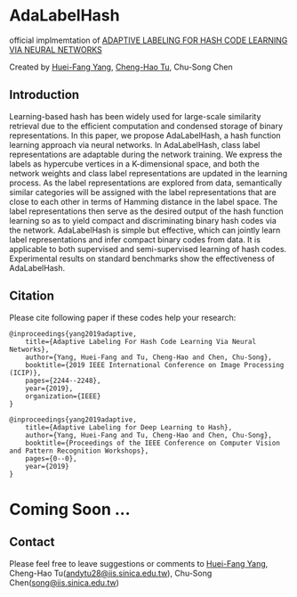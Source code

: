 # AdaLabelHash
official implmemtation of [ADAPTIVE LABELING FOR HASH CODE LEARNING VIA NEURAL NETWORKS](https://ieeexplore.ieee.org/document/8803011)

Created by [Huei-Fang Yang](https://github.com/hueifang), [Cheng-Hao Tu](https://github.com/andytu28), Chu-Song Chen 

## Introduction 
Learning-based hash has been widely used for large-scale similarity retrieval due to the efficient computation and condensed storage of binary representations. In this paper, we propose AdaLabelHash, a hash function learning approach via neural networks. In AdaLabelHash, class label representations are adaptable during the network training. We express the labels as hypercube vertices in a K-dimensional space, and both the network weights and class label representations are updated in the learning process. As the label representations are explored from data, semantically similar categories will be assigned with the label representations that are close to each other in terms of Hamming distance in the label space. The label representations then serve as the desired output of the hash function learning so as to yield compact and discriminating binary hash codes via the network. AdaLabelHash is simple but effective, which can jointly learn label representations and infer compact binary codes from data. It is applicable to both supervised and semi-supervised learning of hash codes. Experimental results on standard benchmarks show the effectiveness of AdaLabelHash.

## Citation 
Please cite following paper if these codes help your research:
    
    @inproceedings{yang2019adaptive,
        title={Adaptive Labeling For Hash Code Learning Via Neural Networks},
        author={Yang, Huei-Fang and Tu, Cheng-Hao and Chen, Chu-Song},
        booktitle={2019 IEEE International Conference on Image Processing (ICIP)},
        pages={2244--2248},
        year={2019},
        organization={IEEE}
    }

    @inproceedings{yang2019adaptive,
        title={Adaptive Labeling for Deep Learning to Hash},
        author={Yang, Huei-Fang and Tu, Cheng-Hao and Chen, Chu-Song},
        booktitle={Proceedings of the IEEE Conference on Computer Vision and Pattern Recognition Workshops},
        pages={0--0},
        year={2019}
    }

# Coming Soon ... 

## Contact 
Please feel free to leave suggestions or comments to [Huei-Fang Yang](https://github.com/hueifang), Cheng-Hao Tu(andytu28@iis.sinica.edu.tw), Chu-Song Chen(song@iis.sinica.edu.tw)
